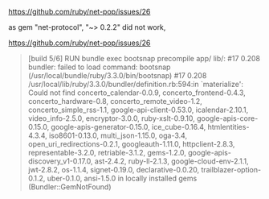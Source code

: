 

https://github.com/ruby/net-pop/issues/26

as gem "net-protocol", "~> 0.2.2" did not work, 

https://github.com/ruby/net-pop/issues/26


 > [build 5/6] RUN bundle exec bootsnap precompile app/ lib/:
#17 0.208 bundler: failed to load command: bootsnap (/usr/local/bundle/ruby/3.3.0/bin/bootsnap)
#17 0.208 /usr/local/lib/ruby/3.3.0/bundler/definition.rb:594:in `materialize': Could not find concerto_calendar-0.0.9, concerto_frontend-0.4.3, concerto_hardware-0.8, concerto_remote_video-1.2, concerto_simple_rss-1.1, google-api-client-0.53.0, icalendar-2.10.1, video_info-2.5.0, encryptor-3.0.0, ruby-xslt-0.9.10, google-apis-core-0.15.0, google-apis-generator-0.15.0, ice_cube-0.16.4, htmlentities-4.3.4, iso8601-0.13.0, multi_json-1.15.0, oga-3.4, open_uri_redirections-0.2.1, googleauth-1.11.0, httpclient-2.8.3, representable-3.2.0, retriable-3.1.2, gems-1.2.0, google-apis-discovery_v1-0.17.0, ast-2.4.2, ruby-ll-2.1.3, google-cloud-env-2.1.1, jwt-2.8.2, os-1.1.4, signet-0.19.0, declarative-0.0.20, trailblazer-option-0.1.2, uber-0.1.0, ansi-1.5.0 in locally installed gems (Bundler::GemNotFound)